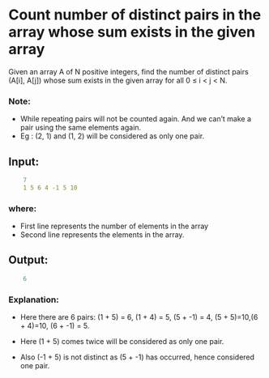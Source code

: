 # Count number of distinct pairs in the array whose sum exists in the given array

Given an array A of N positive integers, find the number of distinct pairs (A[i], A[j]) whose sum exists in the given array for all 0 ≤ i < j < N.

### Note: 
- While repeating pairs will not be counted again. And we can’t make a pair using the same elements again.
- Eg : (2, 1) and (1, 2) will be considered as only one pair.

 

## Input:
```yaml
    7
    1 5 6 4 -1 5 10
```
    

### where:

- First line represents the number of elements in the array
- Second line represents the elements in the array.
 

## Output:
```yaml
    6
```
 

### Explanation:

- Here there are 6 pairs: (1 + 5) = 6, (1 + 4) = 5, (5 + -1) = 4, (5 + 5)=10,(6 + 4)=10, (6 + -1) = 5.

- Here (1 + 5) comes twice will be considered as only one pair.

- Also (-1 + 5) is not distinct as (5 + -1) has occurred, hence considered one pair.